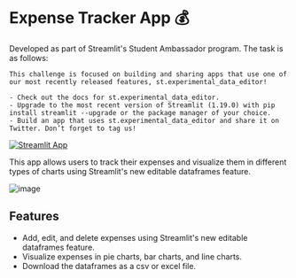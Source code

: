 # Expense Tracker App 💰

Developed as part of Streamlit's Student Ambassador program.
The task is as follows:

```
This challenge is focused on building and sharing apps that use one of our most recently released features, st.experimental_data_editor!

- Check out the docs for st.experimental_data_editor.
- Upgrade to the most recent version of Streamlit (1.19.0) with pip install streamlit --upgrade or the package manager of your choice.
- Build an app that uses st.experimental_data_editor and share it on Twitter. Don’t forget to tag us!
```

[![Streamlit App](https://static.streamlit.io/badges/streamlit_badge_black_red.svg)](https://expense-tracker-platform.streamlit.app)

This app allows users to track their expenses and visualize them in different types of charts using Streamlit's new editable dataframes feature.

![image](https://user-images.githubusercontent.com/73829218/232923914-a216ab3d-f45e-4c29-afb9-ddcb0cdd3633.png)

## Features
- Add, edit, and delete expenses using Streamlit's new editable dataframes feature.
- Visualize expenses in pie charts, bar charts, and line charts.
- Download the dataframes as a csv or excel file.
